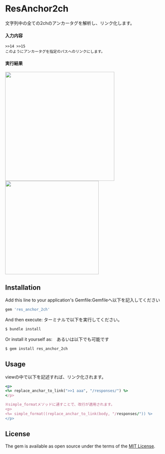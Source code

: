 # ResAnchor2ch
文字列中の全ての2chのアンカータグを解析し、リンク化します。

#### 入力内容
```
>>14 >>15
このようにアンカータグを指定のパスへのリンクにします。
```
#### 実行結果
<img src="https://i.imgur.com/AdOrqDY.png" width="350px">
<img src="https://i.imgur.com/YGFrFYF.png" width="300px">

## Installation
Add this line to your application's Gemfile:Gemfileへ以下を記入してください

```ruby
gem 'res_anchor_2ch'
```

And then execute: ターミナルで以下を実行してください。
```bash
$ bundle install
```

Or install it yourself as:　あるいは以下でも可能です
```bash
$ gem install res_anchor_2ch
```
## Usage
viewの中で以下を記述すれば、リンク化されます。
```ruby
<p>
<%= replace_anchar_to_link(">>1 aaa", "/responses/") %>
</p>

※simple_formatメソッドに通すことで、改行が適用されます。
<p>
<%= simple_format((replace_anchar_to_link(body, "/responses/")) %>
</p>
```

## License
The gem is available as open source under the terms of the [MIT License](http://opensource.org/licenses/MIT).
